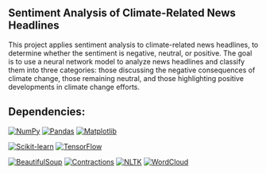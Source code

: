## Sentiment Analysis of Climate-Related News Headlines
This project applies sentiment analysis to climate-related news headlines, to determine whether the sentiment is negative, neutral, or positive. The goal is to use a neural network model to analyze news headlines and classify them into three categories: those discussing the negative consequences of climate change, those remaining neutral, and those highlighting positive developments in climate change efforts.


## Dependencies:

[![NumPy](https://img.shields.io/badge/NumPy-2.0.2-red?style=flat&logo=numpy)](https://numpy.org/)
[![Pandas](https://img.shields.io/badge/Pandas-2.2.3-blue?style=flat&logo=pandas)](https://pandas.pydata.org/)
[![Matplotlib](https://img.shields.io/badge/Matplotlib-3.10.0-brightgreen?style=flat&logo=python)](https://matplotlib.org/)


[![Scikit-learn](https://img.shields.io/badge/Scikit--learn-1.6.1-yellowgreen?style=flat&logo=scikit-learn)](https://scikit-learn.org/)
[![TensorFlow](https://img.shields.io/badge/TensorFlow-2.18.0-orange?style=flat&logo=tensorflow)](https://www.tensorflow.org/)

[![BeautifulSoup](https://img.shields.io/badge/BeautifulSoup-4.12.3-brightgreen?style=flat&logo=python)](https://www.crummy.com/software/BeautifulSoup/)
[![Contractions](https://img.shields.io/badge/Contractions-0.1.73-blue?style=flat&logo=python)](https://pypi.org/project/contractions/)
[![NLTK](https://img.shields.io/badge/NLTK-3.9.1-yellowgreen?style=flat&logo=python)](https://www.nltk.org/)
[![WordCloud](https://img.shields.io/badge/WordCloud-1.9.4-blue?style=flat&logo=python)](https://github.com/amueller/word_cloud)


